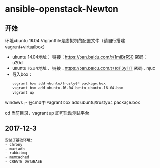 ansible-openstack-Newton 
========================

## 开始
环境ubuntu 16.04
Vigrantfile是虚拟机的配置文件（请自行搭建vagrant+virtualbox）
- ubuntu 14.04地址： 链接：https://pan.baidu.com/s/1miBrRS0 密码：u20d
- ubuntu 16.04地址： 链接：https://pan.baidu.com/s/1dF3yFIT 密码：njuc
- 导入box： 
   ```bash
   vagrant box add ubuntu/trusty64 package.box
   vagrant box add ubuntu-16.04 bento_ubuntu-16.04.box
   vagrant up
   ```


windows下 在cmd中 vagrant box add ubuntu/trusty64 package.box


cd 当前目录，vagrant up 即可启动测试平台

## 2017-12-3
    安装了基础环境:
	- chrony
	- mariadb
	- rabbitmq
	- memcached
	- CREATE DATABASE
	

